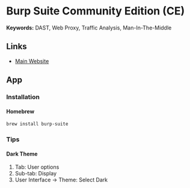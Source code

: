 # Burp Suite Community Edition (CE)

<!--
https://app.pluralsight.com/library/courses/web-application-penetration-testing-with-burp-suite/table-of-contents
https://app.pluralsight.com/library/courses/advanced-web-application-penetration-testing-burp-suite/table-of-contents
https://app.pluralsight.com/paths/skill/web-security-testing-with-burp-suite
https://app.pluralsight.com/library/courses/writing-burp-suite-macros-plugins/table-of-contents
-->

**Keywords:** DAST, Web Proxy, Traffic Analysis, Man-In-The-Middle

## Links

- [Main Website](https://metasploit.com/)

## App

### Installation

#### Homebrew

```sh
brew install burp-suite
```

### Tips

#### Dark Theme

1. Tab: User options
2. Sub-tab: Display
3. User Interface -> Theme: Select Dark
